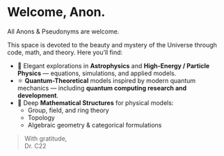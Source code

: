 
 # Welcome, Anon.

All Anons & Pseudonyms are welcome.

This space is devoted to the beauty and mystery of the Universe through code, math, and theory. Here you’ll find:

- 🌌 Elegant explorations in **Astrophysics** and **High-Energy / Particle Physics** — equations, simulations, and applied models.
- ⚛️ **Quantum-Theoretical** models inspired by modern quantum mechanics — including **quantum computing research and development**.
- 📐 Deep **Mathematical Structures** for physical models:
  - Group, field, and ring theory
  - Topology
  - Algebraic geometry & categorical formulations

> With gratitude,  
> Dr. C22

<!---
cherenkova22/cherenkova22 is a ✨ special ✨ repository because its `README.md` (this file) appears on your GitHub profile.
You can click the Preview link to take a look at your changes.
--->
